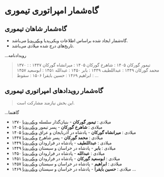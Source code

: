 # گاه‌شمار امپراتوری تیموری

## گاه‌شمار شاهان تیموری

- گاه‌شمار ایجاد شده براساس اطلاعات ویکی‌پدیا [ویکی‌پدیا](https://w.wiki/ALhg) می‌باشد.
- تاریخ‌های درج شده میلادی می‌باشد.

...رویدادنامه
  > ۱۳۷۰ : تیمور گورکان
  > ۱۴۰۵ : شاهرخ گورکان
  > ۱۴۰۵ : میرانشاه گورکان
  > ۱۴۴۷ : محمد گورکان
  > ۱۴۴۹ : عبداللطیف
  > ۱۴۴۹ : بابر
  > ۱۴۵۰ : عبدالله
  > ۱۴۵۱ : ابوسعید
  > ۱۴۵۷ : ابراهیم
  > ۱۴۶۹ : حسین بایقرا
  > ۱۵۰۶ : سقوط
...

## گاه‌شمار رویدادهای امپراتوری تیموری

> این بخش نیازمند مشارکت است.

...گاهنما
- ۱۳۷۰ میلادی
  : **تیمور گورکان** - بنیان‌گذار سلسله [ویکی‌پدیا](https://fa.wikipedia.org/wiki/%D8%AA%DB%8C%D9%85%D9%88%D8%B1_%DA%AF%D9%88%D8%B1%DA%A9%D8%A7%D9%86)
- ۱۴۰۵ میلادی
  : **شاهرخ گورکان** - پسر تیمور [ویکی‌پدیا](https://fa.wikipedia.org/wiki/%D8%B4%D8%A7%D9%87%D8%B1%D8%AE)
- ۱۴۰۵ میلادی
  : **میرانشاه گورکان** - پادشاه در آذربایجان و عراق [ویکی‌پدیا](https://fa.wikipedia.org/wiki/%D9%85%DB%8C%D8%B1%D8%A7%D9%86%E2%80%8C%D8%B4%D8%A7%D9%87)
- ۱۴۴۷ میلادی
  : **محمد گورکان** - پسر شاهرخ [ویکی‌پدیا](https://fa.wikipedia.org/wiki/%D8%A7%D9%84%D8%BA%E2%80%8C%D8%A8%DB%8C%DA%AF)
- ۱۴۴۹ میلادی
  : **عبداللطیف** - پادشاه در فرارودان [ویکی‌پدیا](https://fa.wikipedia.org/wiki/%D8%B9%D8%A8%D8%AF%D8%A7%D9%84%D9%84%D8%B7%DB%8C%D9%81_%D9%85%DB%8C%D8%B1%D8%B2%D8%A7)
- ۱۴۴۹ میلادی
  : **بابر** - پادشاه در خراسان و سیستان [ویکی‌پدیا](https://fa.wikipedia.org/wiki/%D9%85%DB%8C%D8%B1%D8%B2%D8%A7_%D8%A7%D8%A8%D9%88%D8%A7%D9%84%D9%82%D8%A7%D8%B3%D9%85_%D8%A8%D8%A7%D8%A8%D8%B1)
- ۱۴۵۰ میلادی
  : **عبدالله** - پادشاه در فرارودان [ویکی‌پدیا](https://fa.wikipedia.org/wiki/%D8%B9%D8%A8%D8%AF%D8%A7%D9%84%D9%84%D9%87_%D9%85%DB%8C%D8%B1%D8%B2%D8%A7_%D8%AA%DB%8C%D9%85%D9%88%D8%B1%DB%8C)
- ۱۴۵۱ میلادی
  : **ابوسعید گورکان** - پادشاه در فرارودان [ویکی‌پدیا](https://fa.wikipedia.org/wiki/%D8%A7%D8%A8%D9%88%D8%B3%D8%B9%DB%8C%D8%AF_%DA%AF%D9%88%D8%B1%DA%A9%D8%A7%D9%86)
- ۱۴۵۷ میلادی
  : **ابراهیم** - پادشاه در خراسان و سیستان [ویکی‌پدیا](https://fa.wikipedia.org/wiki/%D8%A7%D8%A8%D8%B1%D8%A7%D9%87%DB%8C%D9%85_%D9%85%DB%8C%D8%B1%D8%B2%D8%A7)
- ۱۴۶۹ میلادی
  : **حسین بایقرا** - پادشاه در خراسان و سیستان [ویکی‌پدیا](https://fa.wikipedia.org/wiki/%D8%B3%D9%84%D8%B7%D8%A7%D9%86_%D8%AD%D8%B3%DB%8C%D9%86_%D8%A8%D8%A7%DB%8C%D9%82%D8%B1%D8%A7)
...